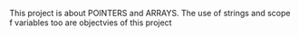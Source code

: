 This project is about POINTERS and ARRAYS.
The use of strings and scope f variables too are objectvies of this project
